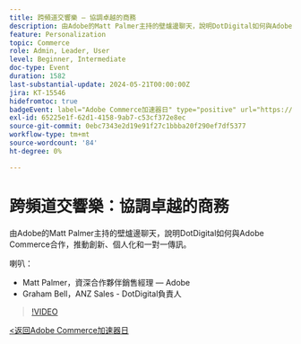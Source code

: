 ```yaml
---
title: 跨頻道交響樂 — 協調卓越的商務
description: 由Adobe的Matt Palmer主持的壁爐邊聊天，說明DotDigital如何與Adobe Commerce合作，推動創新、個人化和一對一傳訊。
feature: Personalization
topic: Commerce
role: Admin, Leader, User
level: Beginner, Intermediate
doc-type: Event
duration: 1582
last-substantial-update: 2024-05-21T00:00:00Z
jira: KT-15546
hidefromtoc: true
badgeEvent: label="Adobe Commerce加速器日" type="positive" url="https://experienceleague.adobe.com/en/docs/events/apac-commerce-recordings/2024/overview"
exl-id: 65225e1f-62d1-4158-9ab7-c53cf372e8ec
source-git-commit: 0ebc7343e2d19e91f27c1bbba20f290ef7df5377
workflow-type: tm+mt
source-wordcount: '84'
ht-degree: 0%

---
```


# 跨頻道交響樂：協調卓越的商務

由Adobe的Matt Palmer主持的壁爐邊聊天，說明DotDigital如何與Adobe Commerce合作，推動創新、個人化和一對一傳訊。

喇叭：

+ Matt Palmer，資深合作夥伴銷售經理 — Adobe
+ Graham Bell，ANZ Sales - DotDigital負責人

>[!VIDEO](https://video.tv.adobe.com/v/3429273/?learn=on)

[&lt;返回Adobe Commerce加速器日](./overview.md)
